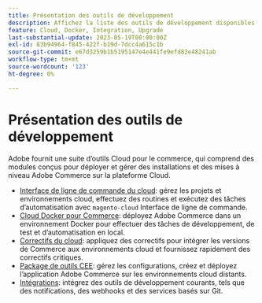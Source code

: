 ```yaml
---
title: Présentation des outils de développement
description: Affichez la liste des outils de développement disponibles pour une utilisation avec Adobe Commerce sur l’infrastructure cloud.
feature: Cloud, Docker, Integration, Upgrade
last-substantial-update: 2023-05-19T00:00:00Z
exl-id: 83b94964-f845-422f-b19d-7dcc4a615c1b
source-git-commit: e67d3259b1b5195147e4e441fe9efd82e48241ab
workflow-type: tm+mt
source-wordcount: '123'
ht-degree: 0%

---
```


# Présentation des outils de développement

Adobe fournit une suite d’outils Cloud pour le commerce, qui comprend des modules conçus pour déployer et gérer des installations et des mises à niveau Adobe Commerce sur la plateforme Cloud.

- [Interface de ligne de commande du cloud](cloud-cli-overview.md): gérez les projets et environnements cloud, effectuez des routines et exécutez des tâches d’automatisation avec `magento-cloud` Interface de ligne de commande.
- [Cloud Docker pour Commerce](cloud-docker.md): déployez Adobe Commerce dans un environnement Docker pour effectuer des tâches de développement, de test et d’automatisation en local.
- [Correctifs du cloud](../development/apply-patches.md): appliquez des correctifs pour intégrer les versions de Commerce aux environnements cloud et fournissez rapidement des correctifs critiques.
- [Package de outils CEE](package-overview.md): gérez les configurations, créez et déployez l’application Adobe Commerce sur les environnements cloud distants.
- [Intégrations](../integrations/overview.md): intégrez des outils de développement courants, tels que des notifications, des webhooks et des services basés sur Git.
